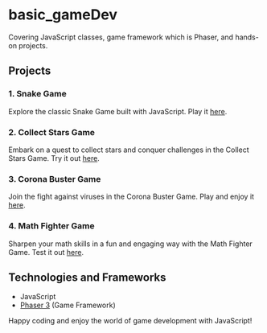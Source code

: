 # basic_gameDev
Covering JavaScript classes, game framework which is Phaser, and hands-on projects.

## Projects

### 1. Snake Game
Explore the classic Snake Game built with JavaScript. Play it [here](https://snakegame-by-zhafran.netlify.app).

### 2. Collect Stars Game
Embark on a quest to collect stars and conquer challenges in the Collect Stars Game. Try it out [here](https://collectstarsgame.netlify.app).

### 3. Corona Buster Game
Join the fight against viruses in the Corona Buster Game. Play and enjoy it [here](https://coronabustergame.netlify.app).

### 4. Math Fighter Game
Sharpen your math skills in a fun and engaging way with the Math Fighter Game. Test it out [here](https://mathfightergame-by-zhafran.netlify.app).

## Technologies and Frameworks

- JavaScript
- [Phaser 3](https://phaser.io/) (Game Framework)

Happy coding and enjoy the world of game development with JavaScript!
